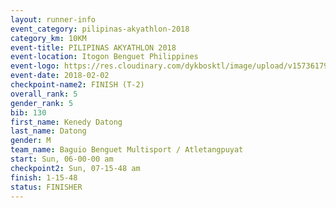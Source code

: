 ```yaml
---
layout: runner-info 
event_category: pilipinas-akyathlon-2018 
category_km: 10KM 
event-title: PILIPINAS AKYATHLON 2018 
event-location: Itogon Benguet Philippines 
event-logo: https://res.cloudinary.com/dykbosktl/image/upload/v1573617968/Logo/akyathlon-logo-new_ifndai.png 
event-date: 2018-02-02 
checkpoint-name2: FINISH (T-2) 
overall_rank: 5
gender_rank: 5
bib: 130
first_name: Kenedy Datong
last_name: Datong
gender: M
team_name: Baguio Benguet Multisport / Atletangpuyat
start: Sun, 06-00-00 am
checkpoint2: Sun, 07-15-48 am
finish: 1-15-48
status: FINISHER
---
```


